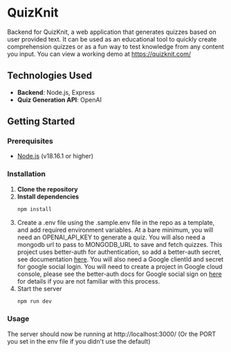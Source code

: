 # QuizKnit

Backend for QuizKnit, a web application that generates quizzes based on user provided text. It can be used as an educational tool to quickly create comprehension quizzes or as a fun way to test knowledge from any content you input. You can view a working demo at https://quizknit.com/

## Technologies Used

- **Backend**: Node.js, Express
- **Quiz Generation API**: OpenAI

## Getting Started

### Prerequisites

- [Node.js](https://nodejs.org/) (v18.16.1 or higher)

### Installation

1. **Clone the repository**
2. **Install dependencies**
   ```bash
   npm install
   ```
3. Create a .env file using the .sample.env file in the repo as a template, and add required environment variables. At a bare minimum, you will need an OPENAI_API_KEY to generate a quiz. You will also need a mongodb url to pass to MONGODB_URL to save and fetch quizzes. This project uses better-auth for authentication, so add a better-auth secret, see documentation [here](https://www.better-auth.com/docs/reference/options#secret). You will also need a Google clientId and secret for google social login. You will need to create a project in Google cloud console, please see the better-auth docs for Google social sign on [here](https://www.better-auth.com/docs/authentication/google) for details if you are not familiar with this process.
4. Start the server
   ```bash
   npm run dev
   ```

### Usage

The server should now be running at http://localhost:3000/ (Or the PORT you set in the env file if you didn't use the default)
